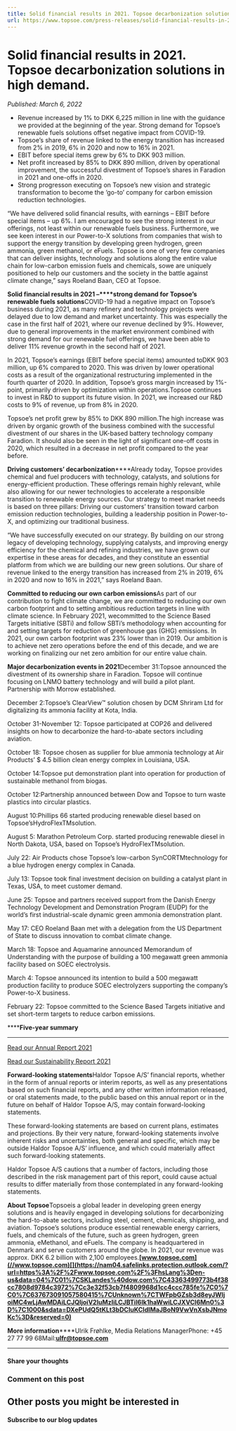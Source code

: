 ```yaml
---
title: Solid financial results in 2021. Topsoe decarbonization solutions in high demand.
url: https://www.topsoe.com/press-releases/solid-financial-results-in-2021.-topsoe-decarbonization-solutions-in-high-demand#main-content
---
```


# Solid financial results in 2021. Topsoe decarbonization solutions in high demand.

*Published: March 6, 2022*

- Revenue increased by 1% to DKK 6,225 million in line with the guidance we provided at the beginning of the year. Strong demand for Topsoe’s renewable fuels solutions offset negative impact from COVID-19.
- Topsoe’s share of revenue linked to the energy transition has increased from 2% in 2019, 6% in 2020 and now to 16% in 2021.
- EBIT before special items grew by 6% to DKK 903 million.
- Net profit increased by 85% to DKK 890 million, driven by operational improvement, the successful divestment of Topsoe’s shares in Faradion in 2021 and one-offs in 2020.
- Strong progresson executing on Topsoe’s new vision and strategic transformation to become the ‘go-to’ company for carbon emission reduction technologies.

“We have delivered solid financial results, with earnings – EBIT before special items – up 6%. I am encouraged to see the strong interest in our offerings, not least within our renewable fuels business. Furthermore, we see keen interest in our Power-to-X solutions from companies that wish to support the energy transition by developing green hydrogen, green ammonia, green methanol, or eFuels. Topsoe is one of very few companies that can deliver insights, technology and solutions along the entire value chain for low-carbon emission fuels and chemicals, sowe are uniquely positioned to help our customers and the society in the battle against climate change,” says Roeland Baan, CEO at Topsoe.

**Solid financial results in 2021 –****strong demand for Topsoe’s renewable fuels solutions**COVID-19 had a negative impact on Topsoe’s business during 2021, as many refinery and technology projects were delayed due to low demand and market uncertainty. This was especially the case in the first half of 2021, where our revenue declined by 9%. However, due to general improvements in the market environment combined with strong demand for our renewable fuel offerings, we have been able to deliver 11% revenue growth in the second half of 2021.

In 2021, Topsoe’s earnings (EBIT before special items) amounted toDKK 903 million, up 6% compared to 2020. This was driven by lower operational costs as a result of the organizational restructuring implemented in the fourth quarter of 2020. In addition, Topsoe’s gross margin increased by 1%-point, primarily driven by optimization within operations.Topsoe continues to invest in R&D to support its future vision. In 2021, we increased our R&D costs to 9% of revenue, up from 8% in 2020.

Topsoe’s net profit grew by 85% to DKK 890 million.The high increase was driven by organic growth of the business combined with the successful divestment of our shares in the UK-based battery technology company Faradion. It should also be seen in the light of significant one-off costs in 2020, which resulted in a decrease in net profit compared to the year before.

**Driving customers’ decarbonization******Already today, Topsoe provides chemical and fuel producers with technology, catalysts, and solutions for energy-efficient production. These offerings remain highly relevant, while also allowing for our newer technologies to accelerate a responsible transition to renewable energy sources. Our strategy to meet market needs is based on three pillars: Driving our customers’ transition toward carbon emission reduction technologies, building a leadership position in Power-to-X, and optimizing our traditional business.

“We have successfully executed on our strategy. By building on our strong legacy of developing technology, supplying catalysts, and improving energy efficiency for the chemical and refining industries, we have grown our expertise in these areas for decades, and they constitute an essential platform from which we are building our new green solutions. Our share of revenue linked to the energy transition has increased from 2% in 2019, 6% in 2020 and now to 16% in 2021,” says Roeland Baan.

**Committed to reducing our own carbon emissions**As part of our contribution to fight climate change, we are committed to reducing our own carbon footprint and to setting ambitious reduction targets in line with climate science. In February 2021, wecommitted to the Science Based Targets initiative (SBTi) and follow SBTi’s methodology when accounting for and setting targets for reduction of greenhouse gas (GHG) emissions. In 2021, our own carbon footprint was 23% lower than in 2019. Our ambition is to achieve net zero operations before the end of this decade, and we are working on finalizing our net zero ambition for our entire value chain.

**Major decarbonization events in 2021**December 31:Topsoe announced the divestment of its ownership share in Faradion. Topsoe will continue focusing on LNMO battery technology and will build a pilot plant. Partnership with Morrow established.

December 2:Topsoe’s ClearView™ solution chosen by DCM Shriram Ltd for digitalizing its ammonia facility at Kota, India.

October 31-November 12: Topsoe participated at COP26 and delivered insights on how to decarbonize the hard-to-abate sectors including aviation.

October 18: Topsoe chosen as supplier for blue ammonia technology at Air Products’ $ 4.5 billion clean energy complex in Louisiana, USA.

October 14:Topsoe put demonstration plant into operation for production of sustainable methanol from biogas.

October 12:Partnership announced between Dow and Topsoe to turn waste plastics into circular plastics.

August 10:Phillips 66 started producing renewable diesel based on Topsoe’sHydroFlexTMsolution.

August 5: Marathon Petroleum Corp. started producing renewable diesel in North Dakota, USA, based on Topsoe’s HydroFlexTMsolution.

July 22: Air Products chose Topsoe’s low-carbon SynCORTMtechnology for a blue hydrogen energy complex in Canada.

July 13: Topsoe took final investment decision on building a catalyst plant in Texas, USA, to meet customer demand.

June 25: Topsoe and partners received support from the Danish Energy Technology Development and Demonstration Program (EUDP) for the world’s first industrial-scale dynamic green ammonia demonstration plant.

May 17: CEO Roeland Baan met with a delegation from the US Department of State to discuss innovation to combat climate change.

March 18: Topsoe and Aquamarine announced Memorandum of Understanding with the purpose of building a 100 megawatt green ammonia facility based on SOEC electrolysis.

March 4: Topsoe announced its intention to build a 500 megawatt production facility to produce SOEC electrolyzers supporting the company’s Power-to-X business.

February 22: Topsoe committed to the Science Based Targets initiative and set short-term targets to reduce carbon emissions.

******Five-year summary**

****

[Read our Annual Report 2021](https://www.topsoe.com/ar21)

[Read our Sustainability Report 2021](https://www.topsoe.com/sr21)

**Forward-looking statements**Haldor Topsoe A/S’ financial reports, whether in the form of annual reports or interim reports, as well as any presentations based on such financial reports, and any other written information released, or oral statements made, to the public based on this annual report or in the future on behalf of Haldor Topsoe A/S, may contain forward-looking statements.

These forward-looking statements are based on current plans, estimates and projections. By their very nature, forward-looking statements involve inherent risks and uncertainties, both general and specific, which may be outside Haldor Topsoe A/S’ influence, and which could materially affect such forward-looking statements.

Haldor Topsoe A/S cautions that a number of factors, including those described in the risk management part of this report, could cause actual results to differ materially from those contemplated in any forward-looking statements.

**About Topsoe**Topsoeis a global leader in developing green energy solutions and is heavily engaged in developing solutions for decarbonizing the hard-to-abate sectors, including steel, cement, chemicals, shipping, and aviation. Topsoe’s solutions produce essential renewable energy carriers, fuels, and chemicals of the future, such as green hydrogen, green ammonia, eMethanol, and eFuels. The company is headquartered in Denmark and serve customers around the globe. In 2021, our revenue was approx. DKK 6.2 billion with 2,100 employees.**[www.topsoe.com](//www.topsoe.com)[](https://nam04.safelinks.protection.outlook.com/?url=https%3A%2F%2Fwww.topsoe.com%2F%3FhsLang%3Den-us&data=04%7C01%7CSKLandes%40dow.com%7C43363499773b4f38cc7808d9784c3972%7Cc3e32f53cb7f4809968d1cc4ccc785fe%7C0%7C0%7C637673091057580415%7CUnknown%7CTWFpbGZsb3d8eyJWIjoiMC4wLjAwMDAiLCJQIjoiV2luMzIiLCJBTiI6Ik1haWwiLCJXVCI6Mn0%3D%7C1000&sdata=DXePUdQ5tKLt3bDCluKCIdIMaJBoN9VwVnXsbJNmoKc%3D&reserved=0)**

**More information******Ulrik Frøhlke, Media Relations ManagerPhone: +45 27 77 99 68Mail:[**ulfr@topsoe.com**](mailto:ulfr@topsoe.com)

****

#### Share your thoughts

### Comment on this post

## Other posts you might be interested in

#### Subscribe to our blog updates